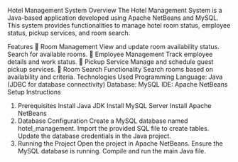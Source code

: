 Hotel Management System
Overview
The Hotel Management System is a Java-based application developed using Apache NetBeans and MySQL. This system provides functionalities to manage hotel room status, employee status, pickup services, and room search.

Features
🔹 Room Management
View and update room availability status.
Search for available rooms.
🔹 Employee Management
Track employee details and work status.
🔹 Pickup Service
Manage and schedule guest pickup services.
🔹 Room Search Functionality
Search rooms based on availability and criteria.
Technologies Used
Programming Language: Java (JDBC for database connectivity)
Database: MySQL
IDE: Apache NetBeans
Setup Instructions
1. Prerequisites
Install Java JDK
Install MySQL Server
Install Apache NetBeans
2. Database Configuration
Create a MySQL database named hotel_management.
Import the provided SQL file to create tables.
Update the database credentials in the Java project.
3. Running the Project
Open the project in Apache NetBeans.
Ensure the MySQL database is running.
Compile and run the main Java file.
